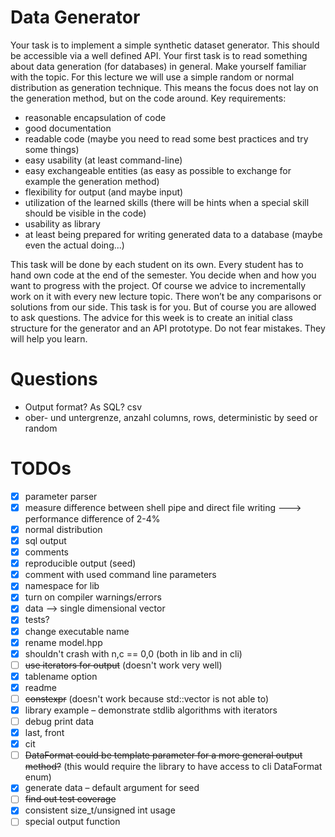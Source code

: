 

# Data Generator

Your task is to implement a simple synthetic dataset generator. This should be accessible via a well defined API. Your first task is to read something about data generation (for databases) in general. Make yourself familiar with the topic.
For this lecture we will use a simple random or normal distribution as generation technique. This means the focus does not lay on the generation method, but on the code around.
Key requirements:
* reasonable encapsulation of code
* good documentation
* readable code (maybe you need to read some best practices and try some things)
* easy usability (at least command-line)
* easy exchangeable entities (as easy as possible to exchange for example the generation method)
* flexibility for output (and maybe input)
* utilization of the learned skills (there will be hints when a special skill should be visible in the code)
* usability as library
* at least being prepared for writing generated data to a database (maybe even the actual doing...)

This task will be done by each student on its own. Every student has to hand own code at the end of the semester. You decide when and how you want to progress with the project. Of course we advice to incrementally work on it with every new lecture topic. There won’t be any comparisons or solutions from our side. This task is for you. But of course you are allowed to ask questions.
The advice for this week is to create an initial class structure for the generator and an API prototype. Do not fear mistakes. They will help you learn.


# Questions

* Output format? As SQL? csv
* ober- und untergrenze, anzahl columns, rows, deterministic by seed or random

# TODOs

* [x] parameter parser
* [x] measure difference between shell pipe and direct file writing ---> performance difference of 2-4%
* [x] normal distribution
* [x] sql output
* [x] comments
* [x] reproducible output (seed)
* [x] comment with used command line parameters
* [x] namespace for lib
* [x] turn on compiler warnings/errors
* [x] data --> single dimensional vector
* [x] tests?
* [x] change executable name
* [x] rename model.hpp
* [x] shouldn't crash with n,c == 0,0 (both in lib and in cli)
* [ ] ~~use iterators for output~~ (doesn't work very well)
* [x] tablename option
* [x] readme
* [ ] ~~constexpr~~ (doesn't work because std::vector is not able to)
* [x] library example – demonstrate stdlib algorithms with iterators
* [ ] debug print data
* [x] last, front
* [x] cit
* [ ] ~~DataFormat could be template parameter for a more general output method?~~ (this would require the library to have access to cli DataFormat enum)
* [x] generate data – default argument for seed
* [ ] ~~find out test coverage~~
* [x] consistent size_t/unsigned int usage
* [ ] special output function